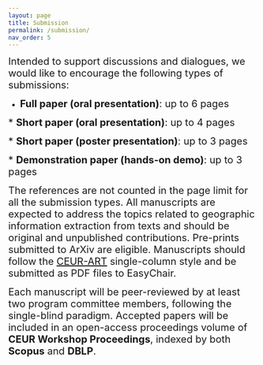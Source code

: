 ```yaml
---
layout: page
title: Submission
permalink: /submission/
nav_order: 5
---
```



 <span style="font-size:20px;"> Intended to support discussions and dialogues, we would like to encourage the following types of submissions:

* <span style="font-size:20px;">**Full paper (oral presentation)**: up to 6 pages

<span style="font-size:20px;">* **Short paper (oral presentation)**: up to 4 pages

<span style="font-size:20px;">* **Short paper (poster presentation)**: up to 3 pages

<span style="font-size:20px;">* **Demonstration paper (hands-on demo)**: up to 3 pages 

<span style="font-size:20px;"> The references are not counted in the page limit for all the submission types. All manuscripts are expected to address the topics related to geographic information extraction from texts and should be original and unpublished contributions. Pre-prints submitted to ArXiv are eligible. Manuscripts should follow the [CEUR-ART](https://ceurws.wordpress.com/2020/03/31/ceurws-publishes-ceurart-paper-style/) single-column style and be submitted as PDF files to EasyChair.

<span style="font-size:20px;"> Each manuscript will be peer-reviewed by at least two program committee members, following the single-blind paradigm. Accepted papers will be included in an open-access proceedings volume of **CEUR Workshop Proceedings**, indexed by both **Scopus** and **DBLP**.
